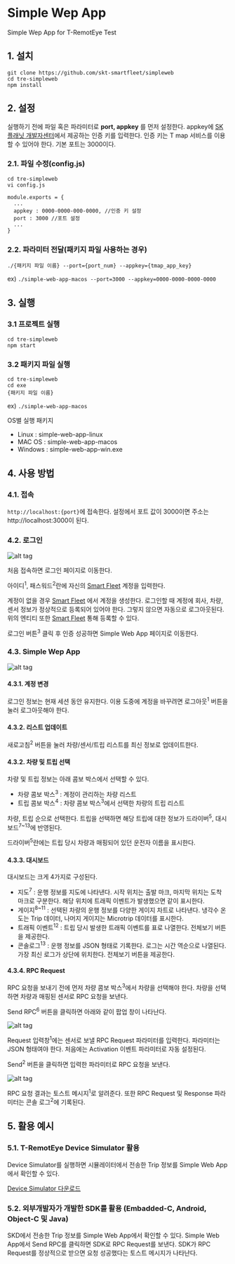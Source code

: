 # Simple Wep App
Simple Wep App for T-RemotEye Test

## 1. 설치

```
git clone https://github.com/skt-smartfleet/simpleweb
cd tre-simpleweb
npm install
```

## 2. 설정

실행하기 전에 파일 혹은 파라미터로 **port, appkey** 를 먼저 설정한다.
appkey에 [SK플래닛 개발자센터](https://developers.skplanetx.com/)에서 제공하는 인증 키를 입력한다. 인증 키는 T map 서비스를 이용할 수 있어야 한다.
기본 포트는 3000이다.

### 2.1. 파일 수정(config.js)

```
cd tre-simpleweb
vi config.js

module.exports = {
  ...
  appkey : 0000-0000-000-0000, //인증 키 설정
  port : 3000 //포트 설정
  ...
}
```

### 2.2. 파라미터 전달(패키지 파일 사용하는 경우)

```
./{패키지 파일 이름} --port={port_num} --appkey={tmap_app_key}
```
ex) `./simple-web-app-macos --port=3000 --appkey=0000-0000-0000-0000`

## 3. 실행

### 3.1 프로젝트 실행

```
cd tre-simpleweb
npm start
```

### 3.2 패키지 파일 실행

```
cd tre-simpleweb
cd exe
{패키지 파일 이름}
```
ex) `./simple-web-app-macos`

OS별 실행 패키지
* Linux : simple-web-app-linux
* MAC OS : simple-web-app-macos
* Windows : simple-web-app-win.exe

## 4. 사용 방법

### 4.1. 접속

`http://localhost:{port}`에 접속한다. 설정에서 포트 값이 3000이면 주소는 http://<span></span>localhost:3000이 된다.

### 4.2. 로그인

![alt tag](examples/login_page.png)

처음 접속하면 로그인 페이지로 이동한다.

아이디<sup>1</sup>, 패스워드<sup>2</sup>란에 자신의 [Smart Fleet](http://smartfleet.sktelecom.com/) 계정을 입력한다.

계정이 없을 경우 [Smart Fleet](http://smartfleet.sktelecom.com/) 에서 계정을 생성한다.
로그인할 때 계정에 회사, 차량, 센서 정보가 정상적으로 등록되어 있어야 한다. 그렇지 않으면 자동으로 로그아웃된다.
위의 엔티티 또한 [Smart Fleet](http://smartfleet.sktelecom.com/) 통해 등록할 수 있다.

로그인 버튼<sup>3</sup> 클릭 후 인증 성공하면 Simple Web App 페이지로 이동한다.

### 4.3. Simple Wep App

![alt tag](examples/app_page.png)

#### 4.3.1. 계정 변경

로그인 정보는 현재 세션 동안 유지한다. 이용 도중에 계정을 바꾸려면 로그아웃<sup>1</sup> 버튼을 눌러 로그아웃해야 한다.

#### 4.3.2. 리스트 업데이트

새로고침<sup>2</sup> 버튼을 눌러 차량/센서/트립 리스트를 최신 정보로 업데이트한다.

#### 4.3.2. 차량 및 트립 선택

차량 및 트립 정보는 아래 콤보 박스에서 선택할 수 있다.

* 차량 콤보 박스<sup>3</sup> : 계정이 관리하는 차량 리스트
* 트립 콤보 박스<sup>4</sup> : 차량 콤보 박스<sup>3</sup>에서 선택한 차량의 트립 리스트

차량, 트립 순으로 선택한다. 트립을 선택하면 해당 트립에 대한 정보가 드라이버<sup>5</sup>, 대시보드<sup>7~13</sup>에 반영된다.

드라이버<sup>5</sup>란에는 트립 당시 차량과 매핑되어 있던 운전자 이름을 표시한다.

#### 4.3.3. 대시보드

대시보드는 크게 4가지로 구성된다.

* 지도<sup>7</sup> : 운행 정보를 지도에 나타낸다. 시작 위치는 출발 마크, 마지막 위치는 도착 마크로 구분한다. 해당 위치에 트래픽 이벤트가 발생했으면 같이 표시한다.
* 게이지<sup>8~11</sup> : 선택된 차량의 운행 정보를 다양한 게이지 차트로 나타낸다. 냉각수 온도는 Trip 데이터, 나머지 게이지는 Microtrip 데이터를 표시한다.
* 트래픽 이벤트<sup>12</sup> : 트립 당시 발생한 트래픽 이벤트를 표로 나열한다. 전체보기 버튼을 제공한다.
* 콘솔로그<sup>13</sup> : 운행 정보를 JSON 형태로 기록한다. 로그는 시간 역순으로 나열된다. 가장 최신 로그가 상단에 위치한다. 전체보기 버튼을 제공한다.

#### 4.3.4. RPC Request

RPC 요청을 보내기 전에 먼저 차량 콤보 박스<sup>3</sup>에서 차량을 선택해야 한다. 차량을 선택하면 차량과 매핑된 센서로 RPC 요청을 보낸다.

Send RPC<sup>6</sup> 버튼을 클릭하면 아래와 같이 팝업 창이 나타난다.

![alt tag](examples/send_rpc.png)

Request 입력창<sup>1</sup>에는 센서로 보낼 RPC Request 파라미터를 입력한다. 파라미터는 JSON 형태여야 한다. 처음에는 Activation 이벤트 파라미터로 자동 설정된다.

Send<sup>2</sup> 버튼을 클릭하면 입력한 파라미터로 RPC 요청을 보낸다.

![alt tag](examples/get_rpc_response.png)

RPC 요청 결과는 토스트 메시지<sup>1</sup>로 알려준다. 또한 RPC Request 및 Response 파라미터는 콘솔 로그<sup>2</sup>에 기록된다.

## 5. 활용 예시

### 5.1. T-RemotEye Device Simulator 활용

Device Simulator를 실행하면 시뮬레이터에서 전송한 Trip 정보를 Simple Web App에서 확인할 수 있다.

[Device Simulator 다운로드](https://github.com/skt-smartfleet/device-simulator)

### 5.2. 외부개발자가 개발한 SDK를 활용 (Embadded-C, Android, Object-C 및 Java)

SKD에서 전송한 Trip 정보를 Simple Web App에서 확인할 수 있다. Simple Web App에서 Send RPC를 클릭하면 SDK로 RPC Request를 보낸다. SDK가 RPC Request를 정상적으로 받으면 요청 성공했다는 토스트 메시지가 나타난다.
